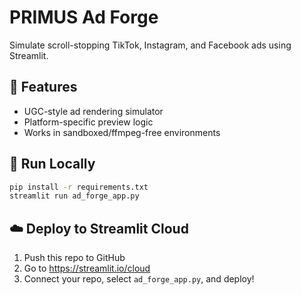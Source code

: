 # PRIMUS Ad Forge

Simulate scroll-stopping TikTok, Instagram, and Facebook ads using Streamlit.

## 🚀 Features
- UGC-style ad rendering simulator
- Platform-specific preview logic
- Works in sandboxed/ffmpeg-free environments

## 🧪 Run Locally
```bash
pip install -r requirements.txt
streamlit run ad_forge_app.py
```

## ☁️ Deploy to Streamlit Cloud
1. Push this repo to GitHub
2. Go to https://streamlit.io/cloud
3. Connect your repo, select `ad_forge_app.py`, and deploy!
